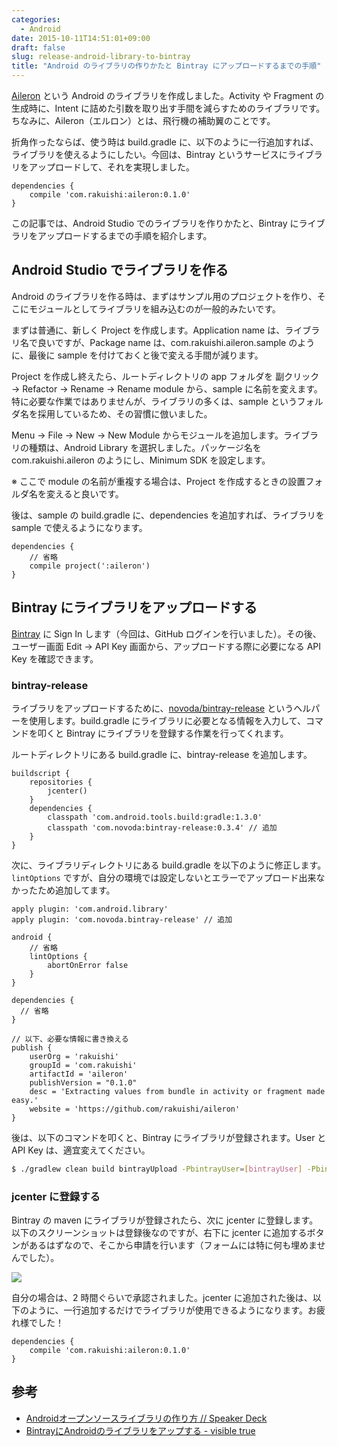 ```yaml
---
categories:
  - Android
date: 2015-10-11T14:51:01+09:00
draft: false
slug: release-android-library-to-bintray
title: "Android のライブラリの作りかたと Bintray にアップロードするまでの手順"
---
```


[Aileron](https://github.com/rakuishi/aileron) という Android のライブラリを作成しました。Activity や Fragment の生成時に、Intent に詰めた引数を取り出す手間を減らすためのライブラリです。ちなみに、Aileron（エルロン）とは、飛行機の補助翼のことです。

折角作ったならば、使う時は build.gradle に、以下のように一行追加すれば、ライブラリを使えるようにしたい。今回は、Bintray というサービスにライブラリをアップロードして、それを実現しました。

```
dependencies {
    compile 'com.rakuishi:aileron:0.1.0'
}
```

この記事では、Android Studio でのライブラリを作りかたと、Bintray にライブラリをアップロードするまでの手順を紹介します。

## Android Studio でライブラリを作る

Android のライブラリを作る時は、まずはサンプル用のプロジェクトを作り、そこにモジュールとしてライブラリを組み込むのが一般的みたいです。

まずは普通に、新しく Project を作成します。Application name は、ライブラリ名で良いですが、Package name は、com.rakuishi.aileron.sample のように、最後に sample を付けておくと後で変える手間が減ります。

Project を作成し終えたら、ルートディレクトリの app フォルダを 副クリック → Refactor → Rename → Rename module から、sample に名前を変えます。特に必要な作業ではありませんが、ライブラリの多くは、sample というフォルダ名を採用しているため、その習慣に倣いました。

Menu → File → New → New Module からモジュールを追加します。ライブラリの種類は、Android Library を選択しました。パッケージ名を com.rakuishi.aileron のようにし、Minimum SDK を設定します。

※ ここで module の名前が重複する場合は、Project を作成するときの設置フォルダ名を変えると良いです。

後は、sample の build.gradle に、dependencies を追加すれば、ライブラリを sample で使えるようになります。

```
dependencies {
    // 省略
    compile project(':aileron')
}
```

## Bintray にライブラリをアップロードする

[Bintray](https://bintray.com/) に Sign In します（今回は、GitHub ログインを行いました）。その後、ユーザー画面 Edit → API Key 画面から、アップロードする際に必要になる API Key を確認できます。

### bintray-release

ライブラリをアップロードするために、[novoda/bintray-release](https://github.com/novoda/bintray-release) というヘルパーを使用します。build.gradle にライブラリに必要となる情報を入力して、コマンドを叩くと Bintray にライブラリを登録する作業を行ってくれます。

ルートディレクトリにある build.gradle に、bintray-release を追加します。

```
buildscript {
    repositories {
        jcenter()
    }
    dependencies {
        classpath 'com.android.tools.build:gradle:1.3.0'
        classpath 'com.novoda:bintray-release:0.3.4' // 追加
    }
}
```

次に、ライブラリディレクトリにある build.gradle を以下のように修正します。`lintOptions` ですが、自分の環境では設定しないとエラーでアップロード出来なかったため追加してます。

```
apply plugin: 'com.android.library'
apply plugin: 'com.novoda.bintray-release' // 追加

android {
    // 省略
    lintOptions {
        abortOnError false
    }
}

dependencies {
  // 省略
}

// 以下、必要な情報に書き換える
publish {
    userOrg = 'rakuishi'
    groupId = 'com.rakuishi'
    artifactId = 'aileron'
    publishVersion = "0.1.0"
    desc = 'Extracting values from bundle in activity or fragment made easy.'
    website = 'https://github.com/rakuishi/aileron'
}
```

後は、以下のコマンドを叩くと、Bintray にライブラリが登録されます。User と API Key は、適宜変えてください。

```sh
$ ./gradlew clean build bintrayUpload -PbintrayUser=[bintrayUser] -PbintrayKey=[bintrayKey] -PdryRun=false
```

### jcenter に登録する

Bintray の maven にライブラリが登録されたら、次に jcenter に登録します。以下のスクリーンショットは登録後なのですが、右下に jcenter に追加するボタンがあるはずなので、そこから申請を行います（フォームには特に何も埋めませんでした）。

![](/images/2015/10/bintray.png)

自分の場合は、2 時間ぐらいで承認されました。jcenter に追加された後は、以下のように、一行追加するだけでライブラリが使用できるようになります。お疲れ様でした！

```
dependencies {
    compile 'com.rakuishi:aileron:0.1.0'
}
```

## 参考

* [Androidオープンソースライブラリの作り方 // Speaker Deck](https://speakerdeck.com/takahirom/androidopunsosuraiburarifalsezuo-rifang)
* [BintrayにAndroidのライブラリをアップする - visible true](http://sys1yagi.hatenablog.com/entry/2015/02/06/002823)
